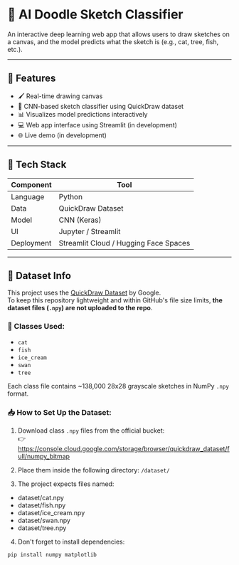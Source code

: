 # 🎨 AI Doodle Sketch Classifier

An interactive deep learning web app that allows users to draw sketches on a canvas, and the model predicts what the sketch is (e.g., cat, tree, fish, etc.).

---

## 🚀 Features

- 🖌️ Real-time drawing canvas
- 🧠 CNN-based sketch classifier using QuickDraw dataset
- 📊 Visualizes model predictions interactively
- 💻 Web app interface using Streamlit (in development)
- 🌐 Live demo (in development)

---

## 🧰 Tech Stack

| Component      | Tool              |
|----------------|-------------------|
| Language       | Python            |
| Data           | QuickDraw Dataset |
| Model          | CNN (Keras)       |
| UI             | Jupyter / Streamlit |
| Deployment     | Streamlit Cloud / Hugging Face Spaces |

---

## 📁 Dataset Info

This project uses the [QuickDraw Dataset](https://github.com/googlecreativelab/quickdraw-dataset) by Google.  
To keep this repository lightweight and within GitHub's file size limits, **the dataset files (`.npy`) are not uploaded to the repo**.

### 🔸 Classes Used:
- `cat`
- `fish`
- `ice_cream`
- `swan`
- `tree`

Each class file contains ~138,000 28x28 grayscale sketches in NumPy `.npy` format.

### 📥 How to Set Up the Dataset:

1. Download class `.npy` files from the official bucket:  
   👉 https://console.cloud.google.com/storage/browser/quickdraw_dataset/full/numpy_bitmap

2. Place them inside the following directory: `/dataset/`

3. The project expects files named:

- dataset/cat.npy
- dataset/fish.npy
- dataset/ice_cream.npy
- dataset/swan.npy
- dataset/tree.npy


4. Don't forget to install dependencies:
```bash
pip install numpy matplotlib
